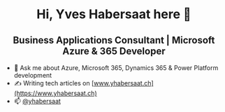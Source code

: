 <h1 align="center">Hi, Yves Habersaat here 👋</h1>
<h2 align="center">Business Applications Consultant | Microsoft Azure & 365 Developer</h2>
  
- 💬 Ask me about Azure, Microsoft 365, Dynamics 365 & Power Platform development
- ✍️ Writing tech articles on [www.yhabersaat.ch](https://www.yhabersaat.ch)
- 📫 [@yhabersaat](https://www.twitter.com/yhabersaat)
